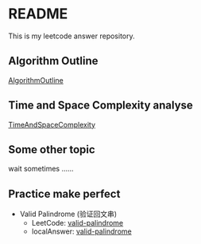# README

This is my leetcode answer repository.

## Algorithm Outline

[AlgorithmOutline](./AlgorithmOutline/README.md)


## Time and Space Complexity analyse

[TimeAndSpaceComplexity](./TimeAndSpaceComplexity/README.md)





## Some other topic

wait sometimes ......



## Practice make perfect

- Valid Palindrome (验证回文串)
    - LeetCode: [valid-palindrome](https://leetcode-cn.com/problems/valid-palindrome/)
    - localAnswer: [valid-palindrome](./LeetCodePractice/src/ValidPalindrome/[125]验证回文串.java)












